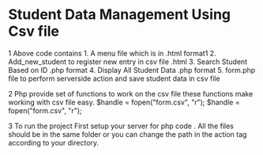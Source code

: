 # Student Data Management Using Csv file 
1  Above code contains 1. A menu file which is in .html format1
                    2. Add_new_student to register new entry in csv file .html
                    3. Search Student Based on ID .php format
                    4. Display All Student Data  .php format
                    5. form.php file to perform serverside action and save student data in csv file 

2  Php provide set of functions to work on the csv file these functions make working with csv file easy.
        $handle = fopen("form.csv", "r");
        $handle = fopen("form.csv", "r");
        
3   To run the project First setup your server for php code .
    All the files should be in the same folder or you can change the path in the action tag according to your directory.
